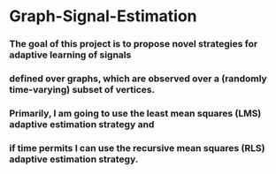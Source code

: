 # Graph-Signal-Estimation
### The goal of this project is to propose novel strategies for adaptive learning of signals
### defined over graphs, which are observed over a (randomly time-varying) subset of vertices.
### Primarily, I am going to use the least mean squares (LMS) adaptive estimation strategy and
### if time permits I can use the recursive mean squares (RLS) adaptive estimation strategy.
